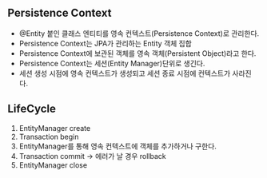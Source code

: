 ## Persistence Context
- @Entity 붙인 클래스 엔티티를 영속 컨텍스트(Persistence Context)로 관리한다.
- Persistence Context는 JPA가 관리하는 Entity 객체 집합
- Persistence Context에 보관된 객체를 영속 객체(Persistent Object)라고 한다.
- Persistence Context는 세션(Entity Manager)단위로 생긴다.
- 세션 생성 시점에 영속 컨텍스트가 생성되고 세션 종료 시점에 컨텍스트가 사라진다.

## LifeCycle
1. EntityManager create
2. Transaction begin
3. EntityManager를 통해 영속 컨텍스트에 객체를 추가하거나 구한다.
4. Transaction commit -> 에러가 날 경우 rollback
5. EntityManager close
